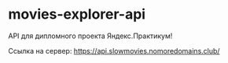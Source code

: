 # movies-explorer-api
API для дипломного проекта Яндекс.Практикум!

Ссылка на сервер: https://api.slowmovies.nomoredomains.club/